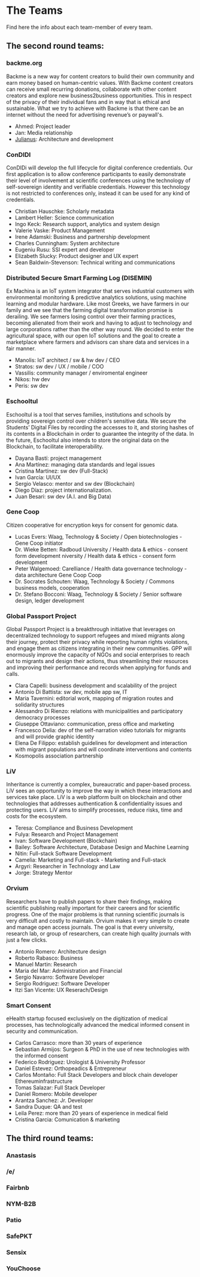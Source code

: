 # The Teams

Find here the info about each team-member of every team.

## The second round teams: 

### backme.org
Backme is a new way for content creators to build their own community and earn money based on human-centric values. With Backme content creators can receive small
 recurring donations, collaborate with other content creators and explore new business2business opportunities. This in respect of the privacy of their individual
 fans and in way that is ethical and sustainable. What we try to achieve with Backme is that there can be an internet without the need for advertising revenue’s or paywall's. 
 
 - Ahmed: Project leader
 - Jan: Media relationship
 - [Julianus](https://oxjno.com/): Architecture and development
 
### ConDIDI
ConDIDi will develop the full lifecycle for digital conference credentials. Our first application is to allow conference participants to easily demonstrate their level of involvement at scientific conferences using the technology of self-sovereign identity and verifiable credentials. However this technology is not restricted to conferences only, instead it can be used for any kind of credentials.

 - Christian Hauschke: Scholarly metadata 
 - Lambert Heller: Science communication
 - Ingo Keck: Research support, analytics and system design
 - Valerie Vaske: Product Management
 - Irene Adamski: Business and partnership development
 - Charles Cunningham: System architecture
 - Eugeniu Rusu: SSI expert and developer
 - Elizabeth Slucky: Product designer and UX expert
 - Sean Baldwin-Stevenson: Technical writing and communications

### Distributed Secure Smart Farming Log (DISEMIN)
Ex Machina is an IoT system integrator that serves industrial customers with environmental monitoring & predictive analytics solutions, using machine learning and modular hardware.
Like most Greeks, we have farmers in our family and we see that the farming digital transformation promise is derailing.  We see farmers losing control over their farming practices, becoming alienated from their work and having to adjust to technology and large corporations rather than the other way round.
We decided to enter the agricultural space, with our open IoT solutions and the goal to create a marketplace where farmers and advisors can share data and services in a fair manner.

 - Manolis: IoT architect / sw & hw dev / CEO
 - Stratos: sw dev / UX / mobile / COO
 - Vassilis: community manager / enviromental engineer
 - Nikos: hw dev
 - Peris: sw dev
 
### Eschooltul
Eschooltul is a tool that serves families, institutions and schools by providing sovereign control over children's sensitive data.
We secure the Students’ Digital Files by recording the accesses to it, and storing hashes of its contents in a Blockchain in order to guarantee the integrity of the data. In the future, Eschooltul also intends to store the original data on the Blockchain, to facilitate interoperability.

- Dayana Bastí: project management
- Ana Martínez: managing data standards and legal issues
- Cristina Martínez: sw dev (Full-Stack)
- Ivan García: UI/UX
- Sergio Velasco: mentor and sw dev (Blockchain)
- Diego Díaz: project internationalization.
- Juan Besari: sw dev (A.I. and Big Data)

### Gene Coop
Citizen cooperative for encryption keys for consent for genomic data.
 
 - Lucas Evers: Waag, Technology & Society / Open biotechnologies - Gene Coop initiator
 - Dr. Wieke Betten: Radboud University / Health data & ethics - consent form development niversity / Health data & ethics - consent form development
 - Peter Walgemoed: Carelliance / Health data governance technology - data architecture Gene Coop Coop
 - Dr. Socrates Schouten: Waag, Technology & Society / Commons business models, cooperation
 - Dr. Stefano Bocconi: Waag, Technology & Society / Senior software design, ledger development
 
### Global Passport Project
Global Passport Project is a breakthrough initiative that leverages on decentralized technology to support refugees and mixed migrants along their journey, protect their privacy while reporting human rights violations, and engage them as citizens integrating in their new communities. GPP will enormously improve the capacity of NGOs and social enterprises to reach out to migrants and design their actions, thus streamlining their resources and improving their performance and records when applying for funds and calls.

 - Clara Capelli: business development and scalability of the project
 - Antonio Di Battista: sw dev, mobile app sw, IT 
 - Maria Tavernini: editorial work, mapping of migration routes and solidarity structures
 - Alessandro Di Rienzo: relations with municipalities and participatory democracy processes
 - Giuseppe Ottaviano: communication, press office and marketing
 - Francesco Delia: dev of the self-narration video tutorials for migrants and will provide graphic identity
 - Elena De Filippo: establish guidelines for development and interaction with migrant populations and will coordinate interventions and contents
 - Kosmopolis association partnership 

### LiV
Inheritance is currently a complex, bureaucratic and paper-based process. LiV sees an opportunity to improve the way in which these interactions and services take place. LiV is a web platform built on blockchain and other technologies that addresses authentication & confidentiality issues and protecting users. LiV aims to simplify processes, reduce risks, time and costs for the ecosystem.

 - Teresa: Compliance and Business Development
 - Fulya: Research and Project Management
 - Ivan: Software Development (Blockchain)
 - Bailey: Software Architecture, Database Design and Machine Learning
 - Nitin: Full-stack Software Development
 - Camelia: Marketing and Full-stack - Marketing and Full-stack
 - Argyri: Researcher in Technology and Law
 - Jorge: Strategy Mentor

### Orvium
Researchers have to publish papers to share their findings, making scientific publishing really important for their careers and for scientific progress.
One of the major problems is that running scientific journals is very difficult and costly to maintain.
Orvium makes it very simple to create and manage open access journals. The goal is that every university, research lab, or group of researchers, can create high quality journals with just a few clicks.

 - Antonio Romero: Architecture design
 - Roberto Rabasco: Business
 - Manuel Martin: Research
 - Maria del Mar: Administration and Financial
 - Sergio Navarro: Software Developer
 - Sergio Rodriguez: Software Developer
 - Itzi San Vicente: UX Reserach/Design​​​​​​​​​​​​​​​

### Smart Consent
eHealth startup focused exclusively on the digitization of medical processes, has technologically advanced the medical informed consent in security and communication.

 - Carlos Carrasco: more than 30 years of experience
 - Sebastian Armijos: Surgeon & PhD in the use of new technologies with the informed consent
 - Federico Rodriguez: Urologist & University Professor
 - Daniel Estevez: Orthopeadics & Entrepreneur
 - Carlos Montaño: Full Stack Developers and block chain developer Ethereuminfrastructure
 - Tomas Salazar: Full Stack Developer
 - Daniel Romero: Mobile developer
 - Arantza Sanchez: Jr. Developer
 - Sandra Duque: QA and test
 - Leila Perez: more than 20 years of experience in medical field
 - Cristina Garcia: Comunication & marketing

## The third round teams: 


### Anastasis

### /e/

### Fairbnb

### NYM-B2B

### Patio

### SafePKT

### Sensix

### YouChoose

